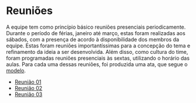 # Reuniões

A equipe tem como princípio básico reuniões presenciais periodicamente. Durante o período de férias, janeiro até março, estas foram realizadas aos sábados, com a presença de acordo à disponibilidade dos membros da equipe. Estas foram reuniões importantíssimas para a concepção do tema e refinamento da ideia a ser desenvolvida. Além disso, como cultura do time, foram programadas reuniões presenciais às sextas, utilizando o horário das aulas. Para cada uma dessas reuniões, foi produzida uma ata, que segue o [modelo](docs/modelo_ata.md).

* [Reunião 01](docs/reunioes/reuniao_01.md)
* [Reunião 02](docs/reunioes/reuniao_02.md)
* [Reunião 03](docs/reunioes/reuniao_02.md)

